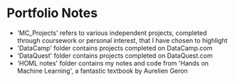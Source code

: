# Portfolio Notes
- 'MC_Projects' refers to various independent projects, completed through coursework or personal interest, that I have chosen to highlight
- 'DataCamp' folder contains projects completed on DataCamp.com
- 'DataQuest' folder contains projects completed on DataQuest.com
- 'HOML notes' folder contains my notes and code from 'Hands on Machine Learning', a fantastic textbook by Aurelien Geron

